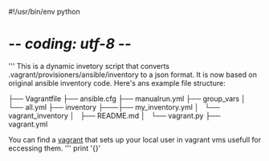 #!/usr/bin/env python
# -*- coding: utf-8 -*-

'''
This is a dynamic invetory script that converts .vagrant/provisioners/ansible/inventory to a json format. It is now based on original ansible inventory code. Here's ans example file structure:

├── Vagrantfile
├── ansible.cfg
├── manualrun.yml
├── group_vars
│   └── all.yml
├── inventory
├───├── my_inventory.yml
│   └── vagrant_inventory
│       ├── README.md
│       └── vagrant.py
├── vagrant.yml

You can find a [vagrant](https://github.com/gitinsky/ansible-role-vagrant) that sets up your local user in vagrant vms usefull for eccessing them.
'''
print '{}'